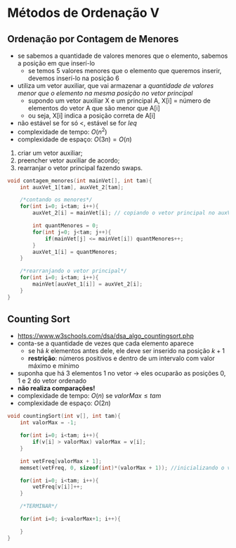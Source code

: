 # Métodos de Ordenação V
## Ordenação por Contagem de Menores
- se sabemos a quantidade de valores menores que o elemento, sabemos a posição em que inserí-lo
    - se temos 5 valores menores que o elemento que queremos inserir, devemos inserí-lo na posição 6
- utiliza um vetor auxiliar, que vai armazenar a *quantidade de valores menor que o elemento na mesma posição no vetor principal*
    - supondo um vetor auxiliar X e um principal A, X[i] = número de elementos do vetor A que são menor que A[i]
    - ou seja, X[i] indica a posição correta de A[i]
- não estável se for só $<$, estável se for $leq$
- complexidade de tempo: $O(n^2)$
- complexidade de espaço: $O(3n) = O(n)$

1. criar um vetor auxiliar;
2. preencher vetor auxiliar de acordo;
3. rearranjar o vetor principal fazendo swaps.

```c
void contagem_menores(int mainVet[], int tam){
    int auxVet_1[tam], auxVet_2[tam];

    /*contando os menores*/
    for(int i=0; i<tam; i++){
        auxVet_2[i] = mainVet[i]; // copiando o vetor principal no auxVet_2 por tabela, poderia estar em um laço separado

        int quantMenores = 0;
        for(int j=0; j<tam; j++){
            if(mainVet[j] <= mainVet[i]) quantMenores++;
        }
        auxVet_1[i] = quantMenores;
    }

    /*rearranjando o vetor principal*/
    for(int i=0; i<tam; i++){
        mainVet[auxVet_1[i]] = auxVet_2[i];
    }
}
```

## Counting Sort
- https://www.w3schools.com/dsa/dsa_algo_countingsort.php
- conta-se a quantidade de vezes que cada elemento aparece
    - se há $k$ elementos antes dele, ele deve ser inserido na posição $k+1$
    - **restrição**: números positivos e dentro de um intervalo com valor máximo e mínimo
- suponha que há 3 elementos 1 no vetor -> eles ocuparão as posições 0, 1 e 2 do vetor ordenado
- **não realiza comparações!**
- complexidade de tempo: $O(n)$ se $valorMax \leq tam$
- complexidade de espaço: $O(2n)$

```c
void countingSort(int v[], int tam){
    int valorMax = -1;

    for(int i=0; i<tam; i++){
        if(v[i] > valorMax) valorMax = v[i];
    }

    int vetFreq[valorMax + 1];
    memset(vetFreq, 0, sizeof(int)*(valorMax + 1)); //inicializando o vetor vetFreq com 0

    for(int i=0; i<tam; i++){
        vetFreq[v[i]]++;
    }

    /*TERMINAR*/

    for(int i=0; i<valorMax+1; i++){

    }
}
```